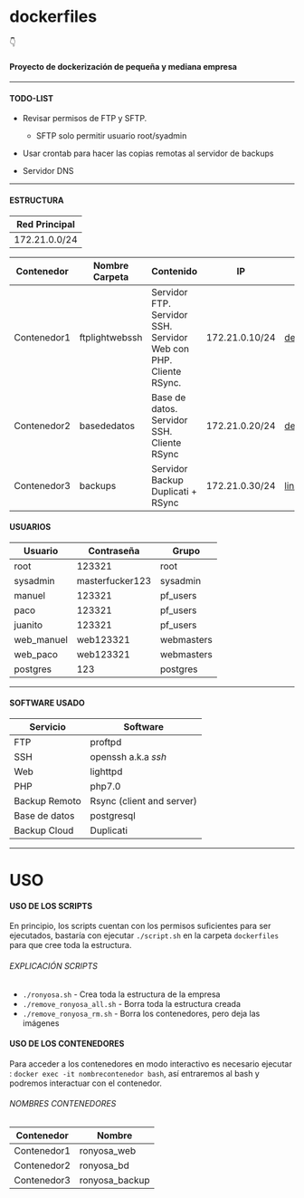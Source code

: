 # dockerfiles
:point_down:
#### Proyecto de dockerización de pequeña y mediana empresa
----

#### TODO-LIST  


- Revisar permisos de FTP y SFTP.
  - SFTP solo permitir usuario root/syadmin  

- Usar crontab para hacer las copias remotas al servidor de backups

- Servidor DNS

---

#### ESTRUCTURA

| Red Principal |
|---|
| 172.21.0.0/24  |


| Contenedor  | Nombre Carpeta | Contenido  | IP  | Base |
|---|---|---|---|---|
| Contenedor1  | ftplightwebssh  |  Servidor FTP. Servidor SSH. Servidor Web con PHP. Cliente RSync. | 172.21.0.10/24  | [debian](https://store.docker.com/images/debian) |
| Contenedor2  | basededatos | Base de datos. Servidor SSH. Cliente RSync  | 172.21.0.20/24  | [debian](https://store.docker.com/images/debian)
| Contenedor3  | backups  | Servidor Backup Duplicati + RSync  |  172.21.0.30/24 | [linuxserver/duplicati](https://store.docker.com/community/images/linuxserver/duplicati) |

#### USUARIOS

| Usuario  | Contraseña  | Grupo  |
|---|---|---|
| root  | 123321  | root  |
| sysadmin  | masterfucker123  | sysadmin  |
| manuel  | 123321  | pf_users  |
| paco  | 123321  | pf_users  |
| juanito  | 123321  | pf_users  |
| web_manuel  | web123321  | webmasters  |
| web_paco  | web123321  | webmasters  |
| postgres | 123 | postgres |

---

#### SOFTWARE USADO

| Servicio  | Software  |
|---|---|
| FTP  | proftpd  |
| SSH  | openssh a.k.a _ssh_ |
| Web  | lighttpd  |
| PHP | php7.0  |
| Backup Remoto | Rsync (client and server) |
| Base de datos | postgresql  |
| Backup Cloud | Duplicati   |

---

# USO

#### USO DE LOS SCRIPTS
En principio, los scripts cuentan con los permisos suficientes para ser ejecutados, bastaría con ejecutar `./script.sh` en la carpeta `dockerfiles` para que cree toda la estructura.

###### EXPLICACIÓN SCRIPTS

- `./ronyosa.sh` - Crea toda la estructura de la empresa
- `./remove_ronyosa_all.sh` - Borra toda la estructura creada
- `./remove_ronyosa_rm.sh` - Borra los contenedores, pero deja las imágenes

#### USO DE LOS CONTENEDORES
Para acceder a los contenedores en modo interactivo es necesario ejecutar :
`docker exec -it nombrecontenedor bash`, así entraremos al bash y podremos interactuar con el contenedor.

###### NOMBRES CONTENEDORES

| Contenedor  |  Nombre  |
|---|---|
| Contenedor1  | ronyosa_web  |
| Contenedor2  | ronyosa_bd  |
| Contenedor3  | ronyosa_backup  |
